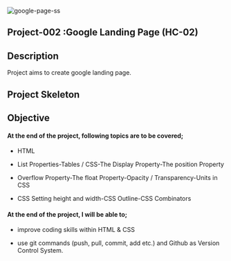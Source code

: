 ![google-page-ss](https://user-images.githubusercontent.com/109970150/193038488-50cd99f3-458c-4cab-a93d-1c3770dcea3e.png)
## Project-002 :Google Landing Page (HC-02)

## Description

Project aims to create google landing page.

## Project Skeleton


## Objective

#### At the end of the project, following topics are to be covered;

- HTML

- List Properties-Tables / CSS-The Display Property-The position Property

- Overflow Property-The float Property-Opacity / Transparency-Units in CSS

- CSS Setting height and width-CSS Outline-CSS Combinators

#### At the end of the project, I will be able to;

- improve coding skills within HTML & CSS

- use git commands (push, pull, commit, add etc.) and Github as Version Control System.

